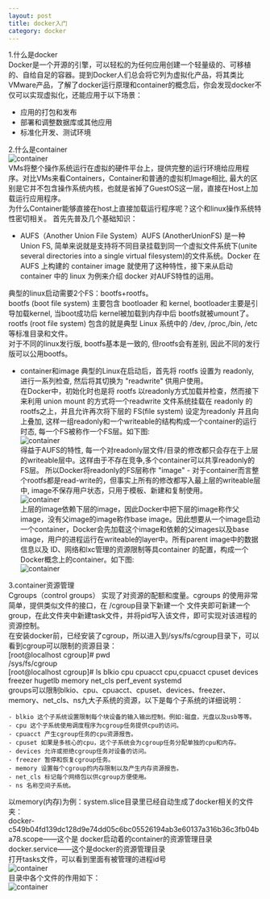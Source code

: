 ```yaml
---
layout: post
title: docker入门
category: docker
---
```

1.什么是docker  
     Docker是一个开源的引擎，可以轻松的为任何应用创建一个轻量级的、可移植的、自给自足的容器。提到Docker人们总会将它列为虚拟化产品，将其类比VMware产品，了解了docker运行原理和container的概念后，你会发现docker不仅可以实现虚拟化，还能应用于以下场景：

- 应用的打包和发布
- 部署和调整数据库或其他应用
- 标准化开发、测试环境

2.什么是container  
![container]({{site.baseurl}}/images/docker-introduction/container.jpg)   
VMs将整个操作系统运行在虚拟的硬件平台上，提供完整的运行环境给应用程序。对比VMs来看Containers，Container和普通的虚拟机Image相比, 最大的区别是它并不包含操作系统内核，也就是省掉了GuestOS这一层，直接在Host上加载运行应用程序。  
     为什么Container能够直接在host上直接加载运行程序呢？这个和linux操作系统特性密切相关。
首先先普及几个基础知识：

- AUFS（Another Union File System）AUFS (AnotherUnionFS) 是一种 Union FS, 简单来说就是支持将不同目录挂载到同一个虚拟文件系统下(unite several directories into a single virtual filesystem)的文件系统。Docker 在 AUFS 上构建的 container image 就使用了这种特性，接下来从启动 container 中的 linux 为例来介绍 docker 对AUFS特性的运用。

典型的linux启动需要2个FS：bootfs+rootfs。  
bootfs (boot file system) 主要包含 bootloader 和 kernel, bootloader主要是引导加载kernel, 当boot成功后 kernel被加载到内存中后 bootfs就被umount了。  
rootfs (root file system) 包含的就是典型 Linux 系统中的 /dev, /proc,/bin, /etc 等标准目录和文件。  
对于不同的linux发行版, bootfs基本是一致的, 但rootfs会有差别, 因此不同的发行版可以公用bootfs。

- container和image
典型的Linux在启动后，首先将 rootfs 设置为 readonly, 进行一系列检查, 然后将其切换为 "readwrite" 供用户使用。  
在Docker中，初始化时也是将 rootfs 以readonly方式加载并检查，然而接下来利用 union mount 的方式将一个readwrite 文件系统挂载在 readonly 的rootfs之上，并且允许再次将下层的 FS(file system) 设定为readonly 并且向上叠加, 这样一组readonly和一个writeable的结构构成一个container的运行时态, 每一个FS被称作一个FS层。如下图:  
![container]({{site.baseurl}}/images/docker-introduction/container.png)  
得益于AUFS的特性, 每一个对readonly层文件/目录的修改都只会存在于上层的writeable层中。这样由于不存在竞争,多个container可以共享readonly的FS层。 所以Docker将readonly的FS层称作 "image" - 对于container而言整个rootfs都是read-write的，但事实上所有的修改都写入最上层的writeable层中, image不保存用户状态，只用于模板、新建和复制使用。  
![container]({{site.baseurl}}/images/docker-introduction/container-image.png)  
上层的image依赖下层的image，因此Docker中把下层的image称作父image，没有父image的image称作base image。因此想要从一个image启动一个container，Docker会先加载这个image和依赖的父images以及base image，用户的进程运行在writeable的layer中。所有parent image中的数据信息以及 ID、网络和lxc管理的资源限制等具container
的配置，构成一个Docker概念上的container。如下图:  
![container]({{site.baseurl}}/images/docker-introduction/container-image2.png)  

3.container资源管理  
Cgroups（control groups） 实现了对资源的配额和度量。cgroups 的使用非常简单，提供类似文件的接口，在 /cgroup目录下新建一个 文件夹即可新建一个group，在此文件夹中新建task文件，并将pid写入该文件，即可实现对该进程的资源控制。  
在安装docker前，已经安装了cgroup，所以进入到/sys/fs/cgroup目录下，可以看到cgroup可以限制的资源目录：  
[root@localhost cgroup]# pwd  
/sys/fs/cgroup  
[root@localhost cgroup]# ls
blkio  cpu  cpuacct  cpu,cpuacct  cpuset  devices  freezer  hugetlb  memory  net_cls  perf_event  systemd  
groups可以限制blkio、cpu、cpuacct、cpuset、devices、freezer、memory、net_cls、ns九大子系统的资源，以下是每个子系统的详细说明：

    - blkio 这个子系统设置限制每个块设备的输入输出控制。例如:磁盘，光盘以及usb等等。
    - cpu 这个子系统使用调度程序为cgroup任务提供cpu的访问。
    - cpuacct 产生cgroup任务的cpu资源报告。
    - cpuset 如果是多核心的cpu，这个子系统会为cgroup任务分配单独的cpu和内存。
    - devices 允许或拒绝cgroup任务对设备的访问。
    - freezer 暂停和恢复cgroup任务。
    - memory 设置每个cgroup的内存限制以及产生内存资源报告。
    - net_cls 标记每个网络包以供cgroup方便使用。
    - ns 名称空间子系统。

以memory(内存)为例：system.slice目录里已经自动生成了docker相关的文件夹：  
docker-c549b04fd139dc128d9e74dd05c6bc05526194ab3e60137a316b36c3fb04ba78.scope——这个是 docker启动着的container的资源管理目录  
docker.service——这个是docker的资源管理目录  
打开tasks文件，可以看到里面有被管理的进程id号  
![container]({{site.baseurl}}/images/docker-introduction/task.png)   
目录中各个文件的作用如下：  
![container]({{site.baseurl}}/images/docker-introduction/folder-function.png) 
  